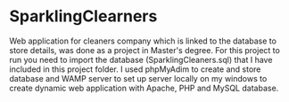 # SparklingClearners
Web application for cleaners company which is linked to the database to store details, was done as a project in Master's degree. For this project to run you need to import the database (SparklingCleaners.sql) that I have included in this project folder. I used phpMyAdim to create and store database and WAMP server to set up server locally on my windows to create dynamic web application with Apache, PHP and MySQL database.
